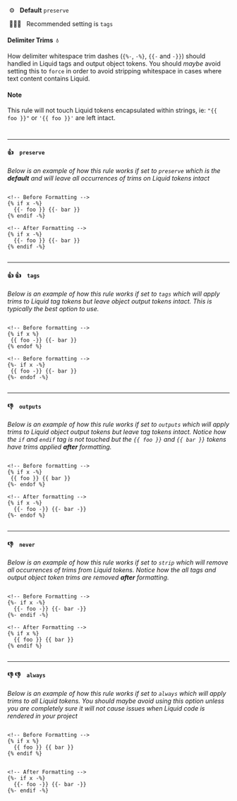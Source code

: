 &nbsp;⚙️&nbsp;&nbsp;&nbsp;**Default** `preserve`

&nbsp;💁🏽‍♀️&nbsp;&nbsp;&nbsp;Recommended setting is `tags`


#### Delimiter Trims&nbsp;&nbsp;💧

How delimiter whitespace trim dashes (`{%-`, `-%}`, `{{-` and `-}}`) should handled in Liquid tags and output object tokens. You should _maybe_ avoid setting this to `force` in order to avoid stripping whitespace in cases where text content contains Liquid.


#### Note

This rule will not touch Liquid tokens encapsulated within strings, ie: `"{{ foo }}"` or `'{{ foo }}'` are left intact.

#

---


#### 👍 &nbsp;&nbsp; `preserve`

_Below is an example of how this rule works if set to `preserve` which is the **default** and will leave all occurrences of trims on Liquid tokens intact_

```liquid

<!-- Before Formatting -->
{% if x -%}
  {{- foo }} {{- bar }}
{% endif -%}

<!-- After Formatting -->
{% if x -%}
  {{- foo }} {{- bar }}
{% endif -%}


```

---

#### 👍 👍 &nbsp;&nbsp; `tags`

_Below is an example of how this rule works if set to `tags` which will apply trims to Liquid tag tokens but leave object output tokens intact. This is typically the best option to use._

```liquid

<!-- Before formatting -->
{% if x %}
 {{ foo -}} {{- bar }}
{% endof %}

<!-- Before formatting -->
{%- if x -%}
 {{ foo -}} {{- bar }}
{%- endof -%}


```

---

#### 👎 &nbsp;&nbsp; `outputs`

_Below is an example of how this rule works if set to `outputs` which will apply trims to Liquid object output tokens but leave tag tokens intact. Notice how the `if` and `endif` tag is not touched but the `{{ foo }}` and `{{ bar }}` tokens have trims applied **after** formatting._

```liquid

<!-- Before formatting -->
{% if x -%}
 {{ foo }} {{ bar }}
{%- endof %}

<!-- After formatting -->
{% if x -%}
  {{- foo -}} {{- bar -}}
{%- endof %}


```

---

#### 👎 &nbsp;&nbsp; `never`

_Below is an example of how this rule works if set to `strip` which will remove all occurrences of trims from Liquid tokens. Notice how the all tags and output object token trims are removed  **after** formatting._

```liquid

<!-- Before Formatting -->
{%- if x -%}
  {{- foo -}} {{- bar -}}
{%- endif -%}

<!-- After Formatting -->
{% if x %}
  {{ foo }} {{ bar }}
{% endif %}


```

---

#### 👎 👎 &nbsp;&nbsp; `always`

_Below is an example of how this rule works if set to `always` which will apply trims to all Liquid tokens. You should maybe avoid using this option unless you are completely sure it will not cause issues when Liquid code is rendered in your project_

```liquid

<!-- Before Formatting -->
{% if x %}
  {{ foo }} {{ bar }}
{% endif %}


<!-- After Formatting -->
{%- if x -%}
  {{- foo -}} {{- bar -}}
{%- endif -%}


```

